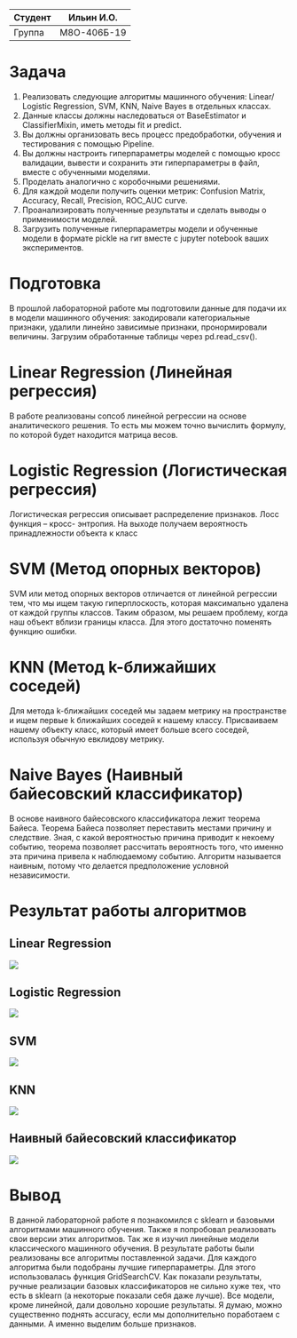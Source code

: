 | Студент | Ильин И.О. |
|---------|--------|
| Группа  | М8О-406Б-19      |

# Задача

1) Реализовать следующие алгоритмы машинного обучения: Linear/ Logistic Regression, SVM, KNN, Naive Bayes в отдельных классах.
2) Данные классы должны наследоваться от BaseEstimator и ClassifierMixin, иметь методы fit и predict.
3) Вы должны организовать весь процесс предобработки, обучения и тестирования с помощью Pipeline.
4) Вы должны настроить гиперпараметры моделей с помощью кросс валидации, вывести и сохранить эти гиперпараметры в файл, вместе с обученными моделями.
5) Проделать аналогично с коробочными решениями.
6) Для каждой модели получить оценки метрик: Confusion Matrix, Accuracy, Recall,
Precision, ROC_AUC curve.
7) Проанализировать полученные результаты и сделать выводы о применимости моделей.
8) Загрузить полученные гиперпараметры модели и обученные модели в формате pickle на гит вместе с jupyter notebook ваших экспериментов.

# Подготовка

В прошлой лабораторной работе мы подготовили данные для подачи их в модели машинного обучения: закодировали категориальные признаки, удалили линейно зависимые признаки, пронормировали величины. Загрузим обработанные таблицы через pd.read_csv().

# Linear Regression (Линейная регрессия)

В работе реализованы сопсоб линейной регрессии на основе аналитического решения. То есть мы можем точно вычислить формулу, по которой будет находится матрица весов.

# Logistic Regression (Логистическая регрессия)

Логистическая регрессия описывает распределение признаков. Лосс функция – кросс- энтропия. На выходе получаем вероятность принадлежности объекта к класс

# SVM (Метод опорных векторов)
SVM или метод опорных векторов отличается от линейной регрессии тем, что мы ищем такую гиперплоскость, которая максимально удалена от каждой группы классов. Таким образом, мы решаем проблему, когда наш объект вблизи границы класса. Для этого достаточно поменять функцию ошибки.

# KNN (Метод k-ближайших соседей)

Для метода k-ближайших соседей мы задаем метрику на пространстве и ищем первые k ближайших соседей к нашему классу. Присваиваем нашему объекту класс, который имеет больше всего соседей, используя обычную евклидову метрику.

# Naive Bayes (Наивный байесовский классификатор)

В основе наивного байесовского классификатора лежит теорема Байеса. Теорема Байеса позволяет переставить местами причину и следствие. Зная, с какой вероятностью причина приводит к некоему событию, теорема позволяет рассчитать вероятность того, что именно эта причина привела к наблюдаемому событию. Алгоритм называется наивным, потому что делается предположение условной независимости.

# Результат работы алгоритмов

## Linear Regression

![](../../ai/vlados_ai/ML-main/Lab1/images/Screenshot%202022-10-28%20at%2013.40.33.png)

## Logistic Regression

![](../../ai/vlados_ai/ML-main/Lab1/images/Screenshot%202022-10-28%20at%2013.40.40.png)

## SVM

![](../../ai/vlados_ai/ML-main/Lab1/images/Screenshot%202022-10-28%20at%2013.40.48.png)

## KNN

![](../../ai/vlados_ai/ML-main/Lab1/images/Screenshot%202022-10-28%20at%2013.41.10.png)

## Наивный байесовский классификатор

![](../../ai/vlados_ai/ML-main/Lab1/images/Screenshot%202022-10-28%20at%2013.41.13.png)

# Вывод


В данной лабораторной работе я познакомился с sklearn и базовыми алгоритмами машинного обучения. Также я попробовал реализовать свои версии этих алгоритмов. Так же я изучил линейные модели классического машинного обучения. В результате работы были реализованы все алгоритмы поставленной задачи. Для каждого алгоритма были подобраны лучшие гиперпараметры. Для этого использовалась функция GridSearchCV. Как показали результаты, ручные реализации базовых классификаторов не сильно хуже тех, что есть в sklearn (а некоторые показали себя даже лучше). Все модели, кроме линейной, дали довольно хорошие результаты. Я думаю, можно существенно поднять accuracy, если мы дополнительно поработаем с данными. А именно выделим больше признаков.